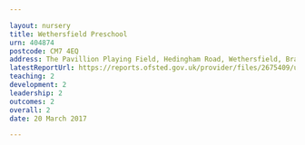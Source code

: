 ```yaml
---

layout: nursery
title: Wethersfield Preschool
urn: 404874
postcode: CM7 4EQ
address: The Pavillion Playing Field, Hedingham Road, Wethersfield, Braintree, Essex, CM7 4EQ
latestReportUrl: https://reports.ofsted.gov.uk/provider/files/2675409/urn/404874.pdf
teaching: 2
development: 2
leadership: 2
outcomes: 2
overall: 2
date: 20 March 2017

---
```

